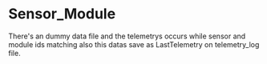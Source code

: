 # Sensor_Module
There's an dummy data file and the telemetrys occurs while sensor and module ids matching also this datas save as LastTelemetry on telemetry_log file.
